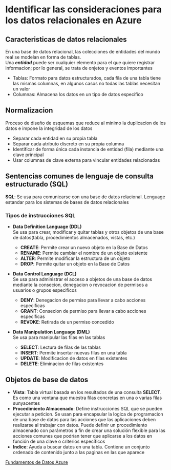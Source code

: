 # Identificar las consideraciones para los datos relacionales en Azure

## Caracteristicas de datos relacionales
En una base de datos relacional, las colecciones de entidades del mundo real se modelan en forma de tablas. \
Una _**entidad**_ puede ser cualquier elemento para el que quiere registrar informacion; por lo general, se trata de onjetos y eventos importantes

- Tablas: Formato para datos estructurados, cada fila de una tabla tiene las mismas columnas, en algunos casos no todas las tablas necesitan un valor
- Columnas: Almacena los datos en un tipo de datos especifico

## Normalizacion
Proceso de diseño de esquemas que reduce al minimo la duplicacion de los datos e impone la integridad de los datos
- Separar cada entidad en su propia tabla
- Separar cada atributo discreto en su propia columna
- Identificar de forma única cada instancia de entidad (fila) mediante una clave principal
- Usar columnas de clave externa para vincular entidades relacionadas

## Sentencias comunes de lenguaje de consulta estructurado (SQL)
**SQL**: Se usa para comunicarse con una base de datos relacional. Lenguage estandar para los sistemas de bases de datos relacionales

### Tipos de instrucciones SQL
- **Data Definition Language (DDL)** \
Se usa para crear, modificar y quitar tablas y otros objetos de una base de datos(tabla, procedimientos almacenados, vistas, etc.)
    - **CREATE**: Permite crear un nuevo objeto en la Base de Datos
    - **RENAME**: Permite cambiar el nombre de un objeto existente
    - **ALTER**: Permite modificar la estructura de un objeto
    - **DROP**: Permite quitar un objeto en la Base de Datos

- **Data Control Language (DCL)** \
Se usa para administrar el acceso a objetos de una base de datos mediante la consecion, denegacion o revocacion de permisos a usuarios o grupos especificos
    - **DENY**: Denegacion de permiso para llevar a cabo acciones especificas
    - **GRANT**: Consecion de permiso para llevar a cabo acciones especificas
    - **REVOKE**: Retirada de un permiso concedido

- **Data Manipulation Language (DML)** \
Se usa para manipular las filas en las tablas
    - **SELECT**: Lectura de filas de las tablas
    - **INSERT**: Permite insertar nuevas filas en una tabla
    - **UPDATE**: Modificacion de datos en filas existentes
    - **DELETE**: Eliminacion de filas existentes
    
## Objetos de base de datos
- **Vista**: Tabla virtual basada en los resultados de una consulta **SELECT**. Es como una ventana que muestra filas concretas en una o varias filas sunyacentes
- **Procedimiento Almacenado**: Define instrucciones SQL que se pueden ejecutar a peticion. Se usan para encapsular la logica de programacion de una base de datos para las acciones que las aplicaciones deben realizarse al trabajar con datos. Puede definir un procedimiento almacenado con parámetros a fin de crear una solución flexible para las acciones comunes que podrían tener que aplicarse a los datos en función de una clave o criterios específicos
- **Indice**: Ayuda a buscar datos en una tabla. Contiene un conjunto ordenado de contenido junto a las paginas en las que aparece

[Fundamentos de Datos Azure](https://github.com/CamarenaAI/Cloud-Fundamentals/tree/main/Azure/DP-900:%20Fundamentos%20de%20Datos%20Azure)
